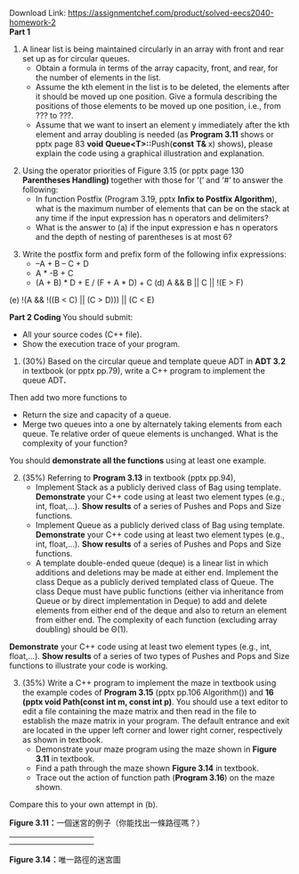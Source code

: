 Download Link: https://assignmentchef.com/product/solved-eecs2040-homework-2
<br>
<strong>Part 1 </strong>

<ol>

 <li> A linear list is being maintained circularly in an array with front and rear set up as for circular queues.

  <ul>

   <li>Obtain a formula in terms of the array capacity, front, and rear, for the number of elements in the list.</li>

   <li>Assume the kth element in the list is to be deleted, the elements after it should be moved up one position. Give a formula describing the positions of those elements to be moved up one position, i.e., from ??? to ???.</li>

   <li>Assume that we want to insert an element y immediately after the kth element and array doubling is needed (as <strong>Program 3.11</strong> shows or pptx page 83 <strong>void</strong> <strong>Queue&lt;T&gt;::</strong>Push(<strong>const</strong> <strong>T&amp; </strong>x) shows), please explain the code using a graphical illustration and explanation.</li>

  </ul></li>

</ol>




<ol start="2">

 <li>Using the operator priorities of Figure 3.15 (or pptx page 130 <strong>Parentheses Handling) </strong>together with those for ‘(‘ and ‘#’ to answer the following:

  <ul>

   <li>In function Postfix (Program 3.19, pptx <strong>Infix to Postfix Algorithm</strong>), what is the maximum number of elements that can be on the stack at any time if the input expression has n operators and delimiters?</li>

   <li>What is the answer to (a) if the input expression e has n operators and the depth of nesting of parentheses is at most 6?</li>

  </ul></li>

</ol>




<ol start="3">

 <li> Write the postfix form and prefix form of the following infix expressions:

  <ul>

   <li>–A + B – C + D</li>

   <li>A * -B + C</li>

   <li>(A + B) * D + E / (F + A * D) + C (d) A &amp;&amp; B || C || !(E &gt; F)</li>

  </ul></li>

</ol>

(e) !(A &amp;&amp; !((B &lt; C) || (C &gt; D))) || (C &lt; E)




<strong>Part 2 Coding </strong>You should submit:

<ul>

 <li>All your source codes (C++ file).</li>

 <li>Show the execution trace of your program.</li>

</ul>




<ol>

 <li>(30%) Based on the circular queue and template queue ADT in <strong>ADT 3.2</strong> in textbook (or pptx pp.79), write a C++ program to implement the queue ADT<strong>. </strong></li>

</ol>

Then add two more functions to

<ul>

 <li>Return the size and capacity of a queue.</li>

 <li>Merge two queues into a one by alternately taking elements from each queue. Te relative order of queue elements is unchanged. What is the complexity of your function?</li>

</ul>

You should <strong>demonstrate all the functions</strong> using at least one example.




<ol start="2">

 <li>(35%) Referring to <strong>Program 3.13</strong> in textbook (pptx pp.94),

  <ul>

   <li>Implement Stack as a publicly derived class of Bag using template. <strong>Demonstrate</strong> your C++ code using at least two element types (e.g., int, float,…). <strong>Show results</strong> of a series of Pushes and Pops and Size functions.</li>

   <li>Implement Queue as a publicly derived class of Bag using template. <strong>Demonstrate</strong> your C++ code using at least two element types (e.g., int, float,…). <strong>Show results</strong> of a series of Pushes and Pops and Size functions.</li>

   <li>A template double-ended queue (deque) is a linear list in which additions and deletions may be made at either end. Implement the class Deque as a publicly derived templated class of Queue. The class Deque must have public functions (either via inheritance from Queue or by direct implementation in Deque) to add and delete elements from either end of the deque and also to return an element from either end. The complexity of each function (excluding array doubling) should be Θ(1).</li>

  </ul></li>

</ol>

<strong>Demonstrate</strong> your C++ code using at least two element types (e.g., int, float,…). <strong>Show results</strong> of a series of two types of Pushes and Pops and Size functions to illustrate your code is working.




<ol start="3">

 <li>(35%) Write a C++ program to implement the maze in textbook using the example codes of <strong>Program 3.15</strong> (pptx pp.106 Algorithm()) and <strong>16 (pptx void Path(const int m, const int p)</strong>. You should use a text editor to edit a file containing the maze matrix and then read in the file to establish the maze matrix in your program. The default entrance and exit are located in the upper left corner and lower right corner, respectively as shown in textbook.

  <ul>

   <li>Demonstrate your maze program using the maze shown in <strong>Figure 3.11</strong> in textbook.</li>

   <li>Find a path through the maze shown <strong>Figure 3.14</strong> in textbook.</li>

   <li>Trace out the action of function path (<strong>Program 3.16</strong>) on the maze shown.</li>

  </ul></li>

</ol>

Compare this to your own attempt in (b).




<strong>Figure 3.11</strong><strong>：</strong>一個迷宮的例子（你能找出一條路徑嗎？）




<table>

 <tbody>

  <tr>

   <td width="120"></td>

  </tr>

  <tr>

   <td></td>

   <td></td>

  </tr>

 </tbody>

</table>

<strong>Figure 3.14</strong><strong>：</strong>唯一路徑的迷宮圖



